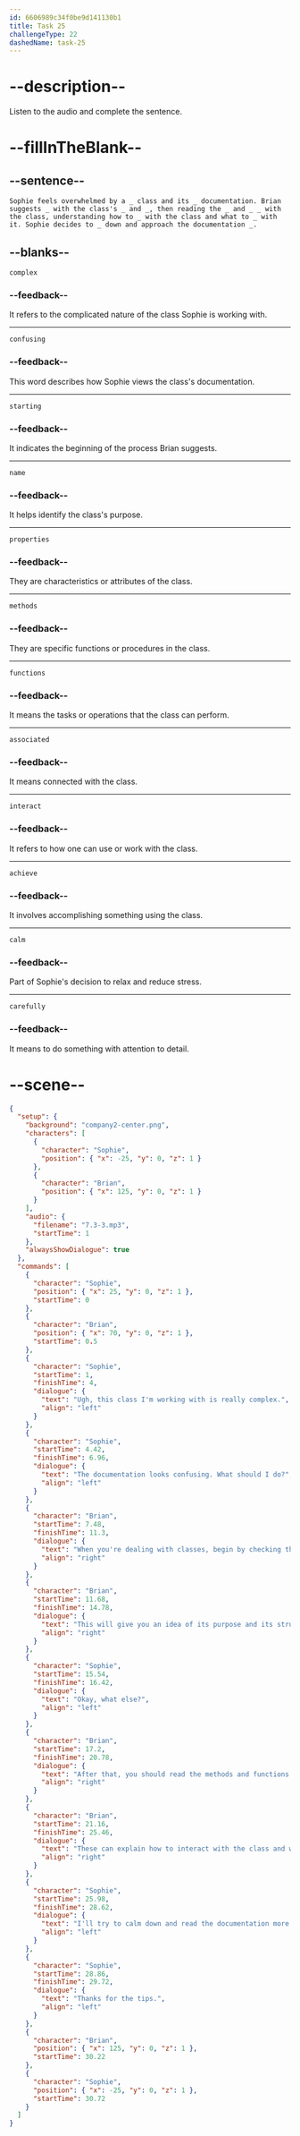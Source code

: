 ```yaml
---
id: 6606989c34f0be9d141130b1
title: Task 25
challengeType: 22
dashedName: task-25
---
```


<!-- (Audio) The whole dialogue -->

# --description--

Listen to the audio and complete the sentence.

# --fillInTheBlank--

## --sentence--

`Sophie feels overwhelmed by a _ class and its _ documentation. Brian suggests _ with the class's _ and _, then reading the _ and _ _ with the class, understanding how to _ with the class and what to _ with it. Sophie decides to _ down and approach the documentation _.`

## --blanks--

`complex`

### --feedback--

It refers to the complicated nature of the class Sophie is working with.

---

`confusing`

### --feedback--

This word describes how Sophie views the class's documentation.

---

`starting`

### --feedback--

It indicates the beginning of the process Brian suggests.

---

`name`

### --feedback--

It helps identify the class's purpose.

---

`properties`

### --feedback--

They are characteristics or attributes of the class.

---

`methods`

### --feedback--

They are specific functions or procedures in the class.

---

`functions`

### --feedback--

It means the tasks or operations that the class can perform.

---

`associated`

### --feedback--

It means connected with the class.

---

`interact`

### --feedback--

It refers to how one can use or work with the class.

---

`achieve`

### --feedback--

It involves accomplishing something using the class.

---

`calm`

### --feedback--

Part of Sophie's decision to relax and reduce stress.

---

`carefully`

### --feedback--

It means to do something with attention to detail.

# --scene--

```json
{
  "setup": {
    "background": "company2-center.png",
    "characters": [
      {
        "character": "Sophie",
        "position": { "x": -25, "y": 0, "z": 1 }
      },
      {
        "character": "Brian",
        "position": { "x": 125, "y": 0, "z": 1 }
      }
    ],
    "audio": {
      "filename": "7.3-3.mp3",
      "startTime": 1
    },
    "alwaysShowDialogue": true
  },
  "commands": [
    {
      "character": "Sophie",
      "position": { "x": 25, "y": 0, "z": 1 },
      "startTime": 0
    },
    {
      "character": "Brian",
      "position": { "x": 70, "y": 0, "z": 1 },
      "startTime": 0.5
    },
    {
      "character": "Sophie",
      "startTime": 1,
      "finishTime": 4,
      "dialogue": {
        "text": "Ugh, this class I'm working with is really complex.",
        "align": "left"
      }
    },
    {
      "character": "Sophie",
      "startTime": 4.42,
      "finishTime": 6.96,
      "dialogue": {
        "text": "The documentation looks confusing. What should I do?",
        "align": "left"
      }
    },
    {
      "character": "Brian",
      "startTime": 7.48,
      "finishTime": 11.3,
      "dialogue": {
        "text": "When you're dealing with classes, begin by checking the class's name and properties.",
        "align": "right"
      }
    },
    {
      "character": "Brian",
      "startTime": 11.68,
      "finishTime": 14.78,
      "dialogue": {
        "text": "This will give you an idea of its purpose and its structure.",
        "align": "right"
      }
    },
    {
      "character": "Sophie",
      "startTime": 15.54,
      "finishTime": 16.42,
      "dialogue": {
        "text": "Okay, what else?",
        "align": "left"
      }
    },
    {
      "character": "Brian",
      "startTime": 17.2,
      "finishTime": 20.78,
      "dialogue": {
        "text": "After that, you should read the methods and functions associated with the class.",
        "align": "right"
      }
    },
    {
      "character": "Brian",
      "startTime": 21.16,
      "finishTime": 25.46,
      "dialogue": {
        "text": "These can explain how to interact with the class and what you can achieve using it.",
        "align": "right"
      }
    },
    {
      "character": "Sophie",
      "startTime": 25.98,
      "finishTime": 28.62,
      "dialogue": {
        "text": "I'll try to calm down and read the documentation more carefully.",
        "align": "left"
      }
    },
    {
      "character": "Sophie",
      "startTime": 28.86,
      "finishTime": 29.72,
      "dialogue": {
        "text": "Thanks for the tips.",
        "align": "left"
      }
    },
    {
      "character": "Brian",
      "position": { "x": 125, "y": 0, "z": 1 },
      "startTime": 30.22
    },
    {
      "character": "Sophie",
      "position": { "x": -25, "y": 0, "z": 1 },
      "startTime": 30.72
    }
  ]
}
```

